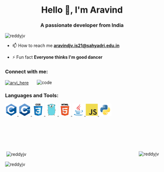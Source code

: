 <h1 align="center">Hello 👋, I'm Aravind</h1>
<h3 align="center">A passionate developer from India</h3>

<p align="left"> <img src="https://komarev.com/ghpvc/?username=reddyjv&label=Profile%20views&color=0e75b6&style=flat" alt="reddyjv" /> </p>

- 📫 How to reach me **aravindjv.is21@sahyadri.edu.in**

- ⚡ Fun fact **Everyone thinks I'm good dancer**

<h3 align="left">Connect with me:</h3>
<img align="right" alt="code" width="400" src="https://www.bing.com/th/id/OGC.852d7f3e07a83a3871c20a88fe5517da?pid=1.7&rurl=https%3a%2f%2fmiro.medium.com%2fmax%2f2560%2f1*-KlOGKrl0EJsPWncAZ6FiQ.gif&ehk=BA6C6%2bESxjZUd%2byvBQZNrTdFi%2beqrrsmWCC3051vKyQ%3d">
<p align="left">
<a href="https://instagram.com/arvi_here" target="blank"><img align="center" src="https://raw.githubusercontent.com/rahuldkjain/github-profile-readme-generator/master/src/images/icons/Social/instagram.svg" alt="arvi_here" height="30" width="40" /></a>
</p>

<h3 align="left">Languages and Tools:</h3>
<p align="left"> <a href="https://www.cprogramming.com/" target="_blank" rel="noreferrer"> <img src="https://raw.githubusercontent.com/devicons/devicon/master/icons/c/c-original.svg" alt="c" width="40" height="40"/> </a> <a href="https://www.w3schools.com/cpp/" target="_blank" rel="noreferrer"> <img src="https://raw.githubusercontent.com/devicons/devicon/master/icons/cplusplus/cplusplus-original.svg" alt="cplusplus" width="40" height="40"/> </a> <a href="https://www.w3schools.com/css/" target="_blank" rel="noreferrer"> <img src="https://raw.githubusercontent.com/devicons/devicon/master/icons/css3/css3-original-wordmark.svg" alt="css3" width="40" height="40"/> </a> <a href="https://golang.org" target="_blank" rel="noreferrer"> <img src="https://raw.githubusercontent.com/devicons/devicon/master/icons/go/go-original.svg" alt="go" width="40" height="40"/> </a> <a href="https://www.w3.org/html/" target="_blank" rel="noreferrer"> <img src="https://raw.githubusercontent.com/devicons/devicon/master/icons/html5/html5-original-wordmark.svg" alt="html5" width="40" height="40"/> </a> <a href="https://www.java.com" target="_blank" rel="noreferrer"> <img src="https://raw.githubusercontent.com/devicons/devicon/master/icons/java/java-original.svg" alt="java" width="40" height="40"/> </a> <a href="https://developer.mozilla.org/en-US/docs/Web/JavaScript" target="_blank" rel="noreferrer"> <img src="https://raw.githubusercontent.com/devicons/devicon/master/icons/javascript/javascript-original.svg" alt="javascript" width="40" height="40"/> </a> <a href="https://www.python.org" target="_blank" rel="noreferrer"> <img src="https://raw.githubusercontent.com/devicons/devicon/master/icons/python/python-original.svg" alt="python" width="40" height="40"/> </a> </p>

<br>
<br>
<br>
<br>
<br>
<p><img align="right" src="https://github-readme-stats.vercel.app/api/top-langs?username=reddyjv&show_icons=true&locale=en&layout=compact" alt="reddyjv" /></p>

<p>&nbsp;<img align="center" src="https://github-readme-stats.vercel.app/api?username=reddyjv&show_icons=true&locale=en" alt="reddyjv" /></p>

<p><img align="center" src="https://github-readme-streak-stats.herokuapp.com/?user=reddyjv&" alt="reddyjv" /></p>

